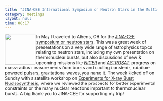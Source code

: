 ```yaml
---
title: "JINA-CEE International Symposium on Neutron Stars in the Multi-Messenger Era: Prospects & Challenges"
category: meetings
layout: null
time: 08:17
---
```

<!-- converted from blosxom format post by dkg 22.1.2022 -->
  <!---- Begin .post ---->
<img src="https://www.jinaweb.org/themes/jina/images/logo.svg" width="100" align="left"></a>
In May I travelled to Athens, OH for the 
<a href="http://www.jinaweb.org">JINA-CEE</a>
<a href="http://www.phy.ohiou.edu/~SoNS/index.html">symposium on neutron
stars</a>.
This was a great week of presentations on a very wide range of astrophysics
topics relating to neutron stars, including my own presentation on 
thermonuclear bursts, but also discussions of new & upcoming missions like
<em><a href="https://heasarc.gsfc.nasa.gov/docs/nicer/">NICER</a></em> and
<em><a href="http://astrosat.iucaa.in">ASTROSAT</a></em>,
progress on mass-radius measurements from bursts and cooling
transients, rotation-powered pulsars, gravitational waves, you name it.
The
week kicked off on Sunday with a satellite workshop on 
<a href="https://indico.fnal.gov/internalPage.py?pageId=0&confId=11244">Experiments for X-ray Burst Nucleosynthesis</a>,
where we reviewed the prospects for better experimental constraints on the
many nuclear reactions important to thermonuclear bursts.
A big thank-you to JINA-CEE for supporting my trip!
